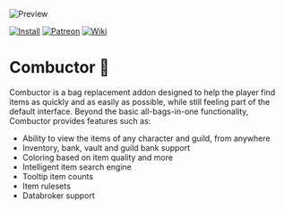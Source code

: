 ![Preview](http://jaliborc.com/images/addons/large/combuctor/inventory-beauty.jpg)

[![Install](http://img.shields.io/badge/install-twitch-blueviolet)](https://www.curseforge.com/wow/addons/combuctor/files)
[![Patreon](http://img.shields.io/badge/donate-patreon-orange)](https://www.patreon.com/jaliborc)
[![Wiki](http://img.shields.io/badge/read-wiki-blue)](https://github.com/tullamods/Wildpants/wiki)

# Combuctor :handbag:
Combuctor is a bag replacement addon designed to help the player find items as quickly and as easily as possible, while still feeling part of the default interface. Beyond the basic all-bags-in-one functionality, Combuctor provides features such as:
* Ability to view the items of any character and guild, from anywhere
* Inventory, bank, vault and guild bank support
* Coloring based on item quality and more
* Intelligent item search engine
* Tooltip item counts
* Item rulesets
* Databroker support
